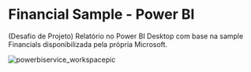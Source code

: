 # Financial Sample - Power BI
(Desafio de Projeto) Relatório no Power BI Desktop com base na sample Financials disponibilizada pela própria Microsoft.

![powerbiservice_workspacepic](https://github.com/L0uh3n/financial_sample_power-bi/assets/86615869/e4d91fd4-4803-419c-b6c9-96950418849a)
